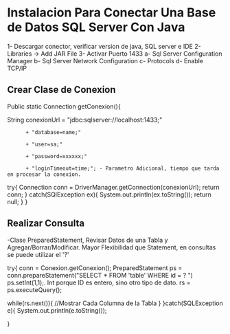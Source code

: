 # Instalacion Para Conectar Una Base de Datos SQL Server Con Java
1- Descargar conector, verificar version de java, SQL server e IDE
2- Libraries -> Add JAR File
3- Activar Puerto 1433
  a- Sql Server Configuration Manager
  b- Sql Server Network Configuration
  c- Protocols
  d- Enable TCP/IP

## Crear Clase de Conexion

Public static Connection getConexion(){

  String conexionUrl = "jdbc:sqlserver://localhost:1433;"
  
          + "database=name;"
          
          + "user=sa;"
          
          + "password=xxxxxx;"
          
          + "loginTimeout=time;"; - Parametro Adicional, tiempo que tarda en procesar la conexion.
  
  try{
    Connection conn = DriverManager.getConnection(conexionUrl);
    return conn;
  } catch(SQlException ex){
    System.out.println(ex.toString());
    return null;
  }
}

## Realizar Consulta
-Clase PreparedStatement, Revisar Datos de una Tabla y Agregar/Borrar/Modificar. Mayor Flexibilidad que Statement, en consultas se puede utilizar el '?'

try{
  conn = Conexion.getConexion();
  PreparedStatement ps = conn.prepareStatement("SELECT * FROM 'table' WHERE id = ? ")
  ps.setInt(1,1);. Int porque ID es entero, sino otro tipo de dato.
  rs = ps.executeQuery();
  
  while(rs.next()){
    //Mostrar Cada Columna de la Tabla
  }
}catch(SQLException e){
  System.out.println(e.toString());

}
